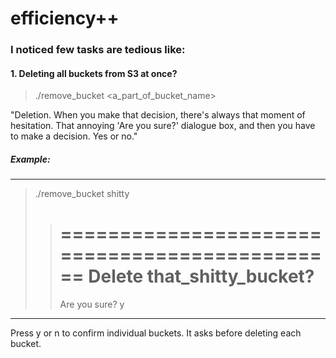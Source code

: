 # efficiency++

### I noticed few tasks are tedious like:

#### 1. Deleting all buckets from S3 at once?

  > ./remove_bucket <a_part_of_bucket_name>
  
  
"Deletion. When you make that decision, there's always that moment of hesitation. That annoying 'Are you sure?' dialogue box, and then you have to make a decision. Yes or no."

  
##### Example:
---------------------
  > ./remove_bucket shitty
 >> ==============================================
 >> Delete that_shitty_bucket?
 >> ================================================
 >> Are you sure? y
---------------------

Press y or n to confirm individual buckets.
It asks before deleting each bucket.

